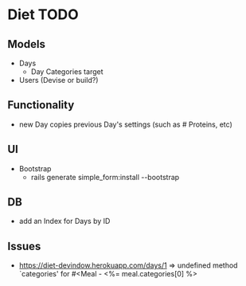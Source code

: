 # Diet TODO

## Models

- Days
  - Day Categories target
- Users (Devise or build?)

## Functionality

- new Day copies previous Day's settings (such as # Proteins, etc)

## UI

- Bootstrap
  - rails generate simple_form:install --bootstrap

## DB

- add an Index for Days by ID

## Issues

- https://diet-devindow.herokuapp.com/days/1 => undefined method `categories' for #<Meal  -  <td class="category"><%= meal.categories[0] %></td>
